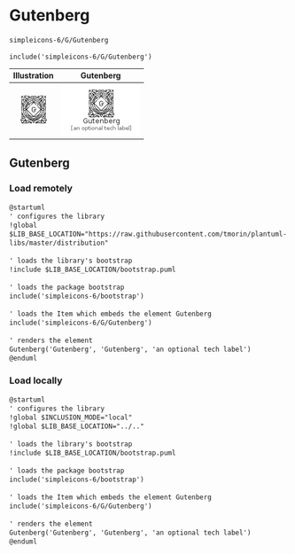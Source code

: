 # Gutenberg


```text
simpleicons-6/G/Gutenberg
```

```text
include('simpleicons-6/G/Gutenberg')
```



| Illustration | Gutenberg |
| :---: | :---: |
| ![illustration for Illustration](../../simpleicons-6/G/Gutenberg.png) | ![illustration for Gutenberg](../../simpleicons-6/G/Gutenberg.Local.png) |




## Gutenberg

### Load remotely
```plantuml
@startuml
' configures the library
!global $LIB_BASE_LOCATION="https://raw.githubusercontent.com/tmorin/plantuml-libs/master/distribution"

' loads the library's bootstrap
!include $LIB_BASE_LOCATION/bootstrap.puml

' loads the package bootstrap
include('simpleicons-6/bootstrap')

' loads the Item which embeds the element Gutenberg
include('simpleicons-6/G/Gutenberg')

' renders the element
Gutenberg('Gutenberg', 'Gutenberg', 'an optional tech label')
@enduml
```

### Load locally
```plantuml
@startuml
' configures the library
!global $INCLUSION_MODE="local"
!global $LIB_BASE_LOCATION="../.."

' loads the library's bootstrap
!include $LIB_BASE_LOCATION/bootstrap.puml

' loads the package bootstrap
include('simpleicons-6/bootstrap')

' loads the Item which embeds the element Gutenberg
include('simpleicons-6/G/Gutenberg')

' renders the element
Gutenberg('Gutenberg', 'Gutenberg', 'an optional tech label')
@enduml
```

